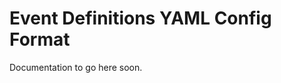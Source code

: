 Event Definitions YAML Config Format
====================================

Documentation to go here soon.
